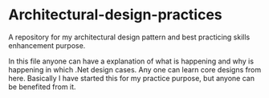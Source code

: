 # Architectural-design-practices
A repository for my architectural design pattern and best practicing skills enhancement purpose.


In this file anyone can have a explanation of what is happening and why is happening in which .Net design cases. Any one can learn core designs from here. 
Basically I have started this for my practice purpose, but anyone can be benefited from it.
